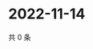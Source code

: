 # 2022-11-14

共 0 条

<!-- BEGIN WEIBO -->
<!-- 最后更新时间 Mon Nov 14 2022 07:18:24 GMT+0800 (China Standard Time) -->

<!-- END WEIBO -->
